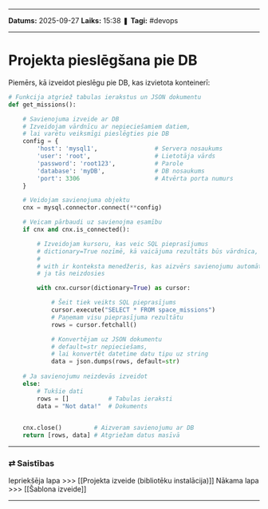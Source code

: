 ___

**Datums:** 2025-09-27
**Laiks:** 15:38
❚ **Tagi:** #devops 

---
# Projekta pieslēgšana pie DB

Piemērs, kā izveidot pieslēgu pie DB, kas izvietota konteinerī:

```python
# Funkcija atgriež tabulas ierakstus un JSON dokumentu
def get_missions():

    # Savienojuma izveide ar DB
    # Izveidojam vārdnīcu ar nepieciešamiem datiem,
    # lai varētu veiksmīgi pieslēgties pie DB
    config = {
        'host': 'mysql1',                # Servera nosaukums
        'user': 'root',                  # Lietotāja vārds
        'password': 'root123',           # Parole
        'database': 'myDB',              # DB nosaukums
        'port': 3306                     # Atvērta porta numurs
    }

    # Veidojam savienojuma objektu
    cnx = mysql.connector.connect(**config)

    # Veicam pārbaudi uz savienojma esamību
    if cnx and cnx.is_connected():

        # Izveidojam kursoru, kas veic SQL pieprasījumus
        # dictionary=True nozīmē, kā vaicājuma rezultāts būs vārdnīca, nevis kortežs
        #
        # with ir konteksta menedžeris, kas aizvērs savienojumu automātiski,
        # ja tās neizdosies

        with cnx.cursor(dictionary=True) as cursor: 

            # Šeit tiek veikts SQL pieprasījums
            cursor.execute("SELECT * FROM space_missions")
            # Paņemam visu pieprasījuma rezultātu
            rows = cursor.fetchall()

            # Konvertējam uz JSON dokumentu
            # default=str nepieciešams, 
            # lai konvertēt datetime datu tipu uz string
            data = json.dumps(rows, default=str)
    
    # Ja savienojumu neizdevās izveidot
    else:
        # Tukšie dati
        rows = []           # Tabulas ieraksti
        data = "Not data!"  # Dokuments

    
    cnx.close()         # Aizveram savienojumu ar DB
    return [rows, data] # Atgriežam datus masīvā
```

---
### ⇄ Saistības

Iepriekšēja lapa >>> [[Projekta izveide (bibliotēku instalācija)]]
Nākama lapa >>> [[Šablona izveide]]

---